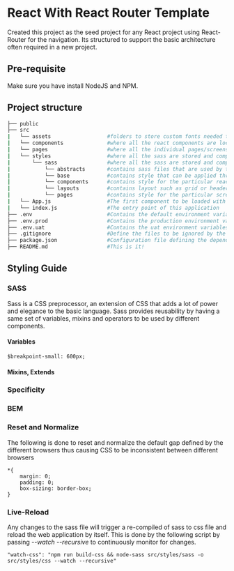 # React With React Router Template
Created this project as the seed project for any React project using React-Router for the navigation. Its structured to support the basic architecture often required in a new project. 

## Pre-requisite 
Make sure you have install NodeJS and NPM. 

## Project structure 
```bash
├── public 
├── src
|   └── assets                  #folders to store custom fonts needed to compile sass
|   └── components              #where all the react components are located
|   └── pages                   #where all the individual pages/screens are located
|   └── styles                  #where all the sass are stored and compiled into a single css
|       └── sass                #where all the sass are stored and compiled into a single css
|           └── abstracts       #contains sass files that are used by the other sass files
|           └── base            #contains style that can be applied throughout the entire application
|           └── components      #contains style for the particular react components
|           └── layouts         #contains layout such as grid or header for the pages
|           └── pages           #contains style for the particular screen/page
|   └── App.js                  #The first component to be loaded with route defined in it
|   └── index.js                #The entry point of this application
├── .env                        #Contains the default environment variables
├── .env.prod                   #Contains the production environment variables
├── .env.uat                    #Contains the uat environment variables
├── .gitignore                  #Define the files to be ignored by the git repository
├── package.json                #Configuration file defining the dependencies required by this project
├── README.md                   #This is it!

```

## Styling Guide 

### SASS
Sass is a CSS preprocessor, an extension of CSS that adds a lot of power and elegance to the basic language.
Sass provides reusability by having a same set of variables, mixins and operators to be used by different components. 

#### Variables

```
$breakpoint-small: 600px;

```
#### Mixins, Extends

### Specificity 

### BEM 

### Reset and Normalize 

The following is done to reset and normalize the default gap defined by the different browsers thus causing CSS to be inconsistent between different browsers
```
*{
    margin: 0; 
    padding: 0; 
    box-sizing: border-box; 
}
```

### Live-Reload

Any changes to the sass file will trigger a re-compiled of sass to css file and reload the web application by itself. This is done by the following script by passing *--watch --recursive* to continuously monitor for changes. 

```
"watch-css": "npm run build-css && node-sass src/styles/sass -o src/styles/css --watch --recursive"
```
